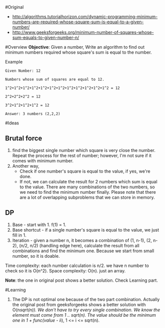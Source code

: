 #Original
* http://algorithms.tutorialhorizon.com/dynamic-programming-minimum-numbers-are-required-whose-square-sum-is-equal-to-a-given-number/
* http://www.geeksforgeeks.org/minimum-number-of-squares-whose-sum-equals-to-given-number-n/

#Overview
**Objective**: Given a number, Write an algorithm to find out minimum numbers required whose square's sum is equal to the number.

Example
```
Given Number: 12

Numbers whose sum of squares are equal to 12.

1^2+1^2+1^2+1^2+1^2+1^2+1^2+1^2+1^2+1^2+1^2+1^2 = 12

2^2+2^2+2^2 = 12

3^2+1^2+1^2+1^2 = 12

Answer: 3 numbers (2,2,2)
```
#Ideas
## Brutal force
1. find the biggest single number which square is very close the number. Repeat the process for the rest of number; however, I'm not sure if it comes with minimum number.
2. Another way, 
	* Check if one number's square is equal to the value, if yes, we're done.
	* If not, we can calculate the result for 2 numbers which sum is equal to the value. There are many combinations of the two numbers, so we need to find the minimum number finally. Please note that there are a lot of overlapping subproblems that we can store in memory.

## DP
1. Base - start with 1. f(1) = 1.
2. Base shortcut - if a single number's square is equal to the value, we just fill in 1.
3. Iteration - given a number n, it becomes a combination of (1, n-1), (2, n-2), (n/2, n/2) (handling edge here), calculate the result from all combinations and find the minimum one. Because we start from small number, so it is doable. 

Time complexity: each number calculation is n/2. we have n number to check so it is O(n^2).
Space complexity: O(n). just an array.

**Note**: the one in original post shows a better solution. Check Learning part.

#Learning
1. The DP is not optimal one because of the two part combination. Actually the original post from geeksforgeeks shows a better solution with O(n*sqrt(n)). We don't have to try every single combination. We know the element must come from 1 .. sqrt(n). The value should be the minimum one in 1 + func(value - i*i), 1 <= i <= sqrt(n).
